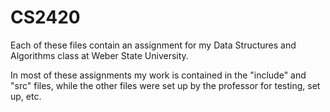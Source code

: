 # CS2420
Each of these files contain an assignment for my Data Structures and Algorithms class at Weber State University.

In most of these assignments my work is contained in the "include" and "src" files, while the other files were set up by the professor for testing, set up, etc.
